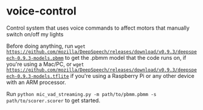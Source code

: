 # voice-control
Control system that uses voice commands to affect motors that manually switch on/off my lights

Before doing anything, run <code>wget https://github.com/mozilla/DeepSpeech/releases/download/v0.9.3/deepspeech-0.9.3-models.pbmm</code>
 to get the .pbmm model that the code runs on, if you're using a Mac/PC, or <code>wget https://github.com/mozilla/DeepSpeech/releases/download/v0.9.3/deepspeech-0.9.3-models.tflite</code> if you're using a Raspberry Pi or any other device with an ARM processor.

Run <code>python mic_vad_streaming.py -m path/to/pbmm.pbmm -s path/to/scorer.scorer</code> to get started.
